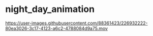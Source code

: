 # night_day_animation


https://user-images.githubusercontent.com/88361423/226932222-80ea3026-3c17-4123-a6c2-4788084d9a75.mov

